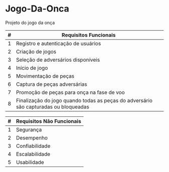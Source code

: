 # Jogo-Da-Onca
Projeto do jogo da onça

| # | Requisitos Funcionais                                              |
|---|--------------------------------------------------------------------|
| 1 | Registro e autenticação de usuários                                 |
| 2 | Criação de jogos                                                    |
| 3 | Seleção de adversários disponíveis                                  |
| 4 | Início de jogo                                                      |
| 5 | Movimentação de peças                                               |
| 6 | Captura de peças adversárias                                         |
| 7 | Promoção de peças para onça na fase de voo                           |
| 8 | Finalização do jogo quando todas as peças do adversário são capturadas ou bloqueadas |

| # | Requisitos Não Funcionais |
|---|---------------------------|
| 1 | Segurança                 |
| 2 | Desempenho                |
| 3 | Confiabilidade            |
| 4 | Escalabilidade            |
| 5 | Usabilidade               |
